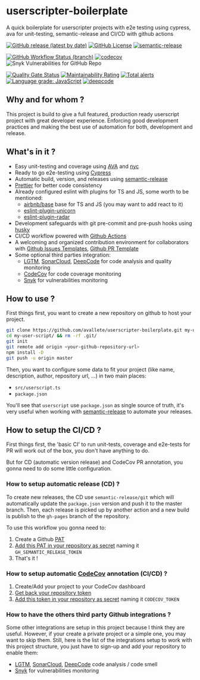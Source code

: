 # userscripter-boilerplate

A quick boilerplate for userscripter projects with e2e testing using cypress, ava for unit-testing, semantic-release and CI/CD with github actions

[![GitHub release (latest by date)](https://img.shields.io/github/v/release/avallete/userscripter-boilerplate?color=282828&label=Release&logo=Github&logoColor=ffffff&style=flat)](https://github.com/avallete/userscripter-boilerplate/releases)
[![GitHub License](https://img.shields.io/github/license/avallete/userscripter-boilerplate?branch=master&label=License&logo=GitHub&logoColor=ffffff&labelColor=282828&color=informational&style=flat)](https://github.com/avallete/userscripter-boilerplate/blob/master/LICENSE)
[![semantic-release](https://img.shields.io/badge/%20%20%F0%9F%93%A6%F0%9F%9A%80-semantic--release-e10079.svg)](https://github.com/semantic-release/semantic-release)

[![GitHub Workflow Status (branch)](https://img.shields.io/github/workflow/status/avallete/userscripter-boilerplate/CD/master?branch=master&label=GitHub&logo=GitHub&logoColor=ffffff&labelColor=181717)](https://github.com/avallete/userscripter-boilerplate/actions/workflows/cd.yml)
[![codecov](https://codecov.io/gh/avallete/userscripter-boilerplate/branch/master/graph/badge.svg?token=8S4RJ01E54)](https://codecov.io/gh/avallete/userscripter-boilerplate)
![Snyk Vulnerabilities for GitHub Repo](https://img.shields.io/snyk/vulnerabilities/github/avallete/userscripter-boilerplate)

[![Quality Gate Status](https://sonarcloud.io/api/project_badges/measure?project=avallete_userscripter-boilerplate&metric=alert_status)](https://sonarcloud.io/dashboard?id=avallete_userscripter-boilerplate)
[![Maintainability Rating](https://sonarcloud.io/api/project_badges/measure?project=avallete_userscripter-boilerplate&metric=sqale_rating)](https://sonarcloud.io/dashboard?id=avallete_userscripter-boilerplate)
[![Total alerts](https://img.shields.io/lgtm/alerts/g/avallete/userscripter-boilerplate.svg?logo=lgtm&logoWidth=18)](https://lgtm.com/projects/g/avallete/userscripter-boilerplate/alerts/)
[![Language grade: JavaScript](https://img.shields.io/lgtm/grade/javascript/g/avallete/userscripter-boilerplate.svg?logo=lgtm&logoWidth=18)](https://lgtm.com/projects/g/avallete/userscripter-boilerplate/context:javascript)
[![deepcode](https://www.deepcode.ai/api/gh/badge?key=eyJhbGciOiJIUzI1NiIsInR5cCI6IkpXVCJ9.eyJwbGF0Zm9ybTEiOiJnaCIsIm93bmVyMSI6ImF2YWxsZXRlIiwicmVwbzEiOiJ1c2Vyc2NyaXB0ZXItYm9pbGVycGxhdGUiLCJpbmNsdWRlTGludCI6ZmFsc2UsImF1dGhvcklkIjoyODE1NiwiaWF0IjoxNjE1NTM1MjIyfQ.zoFW4xFH1kFYGgZmclMVqXajcgSeDilGuG28XkZ6-S4)](https://www.deepcode.ai/app/gh/avallete/userscripter-boilerplate/_/dashboard?utm_content=gh%2Favallete%2Fuserscripter-boilerplate)

## Why and for whom ?

This project is build to give a full featured, production ready userscript project with great developer experience.
Enforcing good development practices and making the best use of automation for both, development and release.

## What's in it ?

- Easy unit-testing and coverage using [AVA](https://github.com/avajs/ava) and [nyc](https://github.com/istanbuljs/nyc)
- Ready to go e2e-testing using [Cypress](https://github.com/cypress-io/cypress)
- Automatic build, version, and releases using [semantic-release](https://github.com/semantic-release/semantic-release)
- [Prettier](https://github.com/prettier/prettier) for better code consistency
- Already configured eslint with plugins for TS and JS, some worth to be mentioned:
  - [airbnb/base](https://github.com/airbnb/javascript/tree/master/packages/eslint-config-airbnb) base for TS and JS (you may want to add react to it)
  - [eslint-plugin-unicorn](https://github.com/sindresorhus/eslint-plugin-unicorn)
  - [eslint-plugin-radar](https://github.com/es-joy/eslint-plugin-radar)
- Development safeguards with git pre-commit and pre-push hooks using [husky](https://github.com/typicode/husky)
- CI/CD workflow powered with [Github Actions](https://github.com/features/actions)
- A welcoming and organized contribution environment for collaborators with [Github Issues Templates](https://docs.github.com/en/github/building-a-strong-community/configuring-issue-templates-for-your-repository), [Github PR Template](https://docs.github.com/en/github/building-a-strong-community/creating-a-pull-request-template-for-your-repository)
- Some optional third parties integration:
  - [LGTM](https://lgtm.com/), [SonarCloud](https://sonarcloud.io/), [DeepCode](https://www.deepcode.ai/) for code analysis and quality monitoring
  - [CodeCov](https://about.codecov.io/) for code coverage monitoring
  - [Snyk](https://snyk.io/) for vulnerabilities monitoring

## How to use ?

First things first, you want to create a new repository on github to host your project.

```bash
git clone https://github.com/avallete/userscripter-boilerplate.git my-user-script
cd my-user-script/ && rm -rf .git/
git init
git remote add origin <your-github-repository-url>
npm install -D
git push -u origin master
```

Then, you want to configure some data to fit your project
(like name, description, author, repository url, ...) in two main places:

- `src/userscript.ts`
- `package.json`

You'll see that `userscript` use `package.json` as single source of truth,
it's very useful when working with [semantic-release](https://github.com/semantic-release/semantic-release) to automate your releases.

## How to setup the CI/CD ?

First things first, the 'basic CI' to run unit-tests, coverage and e2e-tests for PR will
work out of the box, you don't have anything to do.

But for CD (automatic version release) and CodeCov PR annotation, you gonna need to do some little configuration.

### How to setup automatic release (CD) ?

To create new releases, the CD use `semantic-release/git` which will automatically update the `package.json` version and push it to the master branch.
Then, each release is picked up by another action and a new build is publish to the `gh-pages` branch of the repository.

To use this workflow you gonna need to:

1. Create a Github [PAT](https://docs.github.com/en/github/authenticating-to-github/creating-a-personal-access-token)
2. [Add this PAT in your repository as secret](https://docs.github.com/en/actions/reference/encrypted-secrets#creating-encrypted-secrets-for-a-repository) naming it `GH_SEMANTIC_RELEASE_TOKEN`
3. That's it !


### How to setup automatic [CodeCov](https://about.codecov.io/) annotation (CI/CD) ?

1. Create/Add your project to your CodeCov dashboard
2. [Get back your repository token](https://docs.codecov.io/docs/frequently-asked-questions#where-is-the-repository-upload-token-found)
3. [Add this token in your repository as secret](https://docs.github.com/en/actions/reference/encrypted-secrets#creating-encrypted-secrets-for-a-repository) naming it `CODECOV_TOKEN`

### How to have the others third party Github integrations ?
   Some other integrations are setup in this project because I think they are useful. However, if your create a private project or a simple one, you may want to skip them.
   Still, here is the list of the integrations setup to work with this project structure, you just have to sign-up and add your repository to enable them:

- [LGTM](https://lgtm.com/), [SonarCloud](https://sonarcloud.io/), [DeepCode](https://www.deepcode.ai/) code analysis / code smell
- [Snyk](https://snyk.io/) for vulnerabilities monitoring
